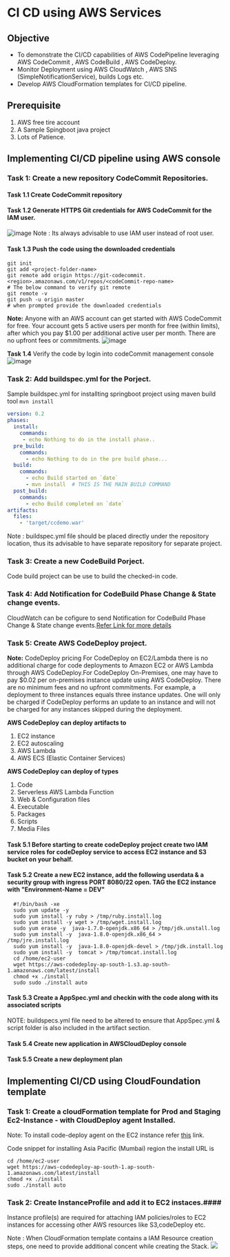 # CI CD using AWS Services 
## Objective
* To demonstrate the CI/CD capabilities of AWS CodePipeline leveraging AWS CodeCommit , AWS CodeBuild , AWS CodeDeploy. 
* Monitor Deployment using AWS CloudWatch , AWS SNS (SimpleNotificationService), builds Logs etc.
* Develop AWS CloudFormation templates for CI/CD pipeline.

## Prerequisite
1. AWS free tire account 
2. A Sample Spingboot java project 
3. Lots of Patience.

## Implementing CI/CD pipeline using AWS console
### Task 1: Create a new repository CodeCommit Repositories.

#### Task 1.1 Create CodeCommit repository 

#### Task 1.2 Generate HTTPS Git credentials for AWS CodeCommit for the IAM user. 
![image](https://user-images.githubusercontent.com/5097017/76604331-91615000-6534-11ea-959c-8dfb59096421.png)
Note : Its always advisable to use IAM user instead of root user. 

#### Task 1.3 Push the code using the downloaded credentials 
```git
git init
git add <project-folder-name>
git remote add origin https://git-codecommit.<region>.amazonaws.com/v1/repos/<codeCommit-repo-name>
# The below command to verify git remote
git remote -v 
git push -u origin master 
# when prompted provide the downloaded credentials 
```
**Note:** Anyone with an AWS account can get started with AWS CodeCommit for free. Your account gets 5 active users per month for free (within limits), after which you pay $1.00 per additional active user per month. There are no upfront fees or commitments.
![image](https://user-images.githubusercontent.com/5097017/76618526-c24e7e80-654e-11ea-96fe-e605ffc5712f.png)

**Task 1.4** Verify the code by login into codeCommit management console 
![image](https://user-images.githubusercontent.com/5097017/76675792-536f3500-65e3-11ea-8c71-2cbe67cbe554.png)

### Task 2: Add buildspec.yml for the Porject.
Sample buildspec.yml for installting springboot project using maven build tool ```mvn install```

```yml
version: 0.2
phases:
  install: 
    commands:
     - echo Nothing to do in the install phase..
  pre_build:
    commands:
      - echo Nothing to do in the pre build phase...
  build:
    commands:
      - echo Build started on `date`
      - mvn install  # THIS IS THE MAIN BUILD COMMAND 
  post_build:
    commands:
      - echo Build completed on `date`
artifacts:
  files:
    - 'target/ccdemo.war'
```
Note : buildspec.yml file should be placed directly under the repository location, thus its advisable to have separate repository for separate project. 

### Task 3: Create a new CodeBuild Porject.
Code build project can be use to build the checked-in code. 


### Task 4: Add Notification for CodeBuild Phase Change & State change events.
CloudWatch can be cofigure to send Notification for CodeBuild Phase Change & State change events.<a href="https://docs.aws.amazon.com/codebuild/latest/userguide/sample-build-notifications.html" target="_blank">Refer Link for more details</a>


### Task 5: Create AWS CodeDeploy project.
**Note:** CodeDeploy pricing For CodeDeploy on EC2/Lambda there is no additional charge for code deployments to Amazon EC2 or AWS Lambda through AWS CodeDeploy.For CodeDeploy On-Premises, one may have to pay $0.02 per on-premises instance update using AWS CodeDeploy. There are no minimum fees and no upfront commitments. For example, a deployment to three instances equals three instance updates. One will only be charged if CodeDeploy performs an update to an instance and will not be charged for any instances skipped during the deployment.

**AWS CodeDeploy can deploy artifacts to**
1. EC2 instance 
2. EC2 autoscaling 
3. AWS Lambda 
4. AWS ECS (Elastic Container Services)

**AWS CodeDeploy can deploy of types**
1. Code 
2. Serverless AWS Lambda Function
3. Web & Configuration files 
4. Executable 
5. Packages
6. Scripts 
7. Media Files 

#### Task 5.1 Before starting to create codeDeploy project create two IAM service roles for codeDeploy service to access EC2 instance and S3 bucket on your behalf.

#### Task 5.2 Create a new EC2 instance, add the following userdata & a security group with ingress PORT 8080/22 open. TAG the EC2 instance with "Environment-Name = DEV"
```shell
  #!/bin/bash -xe
  sudo yum update -y
  sudo yum install -y ruby > /tmp/ruby.install.log
  sudo yum install -y wget > /tmp/wget.install.log
  sudo yum erase -y  java-1.7.0-openjdk.x86_64 > /tmp/jdk.unstall.log
  sudo yum install -y  java-1.8.0-openjdk.x86_64 > /tmp/jre.install.log
  sudo yum install -y  java-1.8.0-openjdk-devel > /tmp/jdk.install.log
  sudo yum install -y  tomcat > /tmp/tomcat.install.log
  cd /home/ec2-user
  wget https://aws-codedeploy-ap-south-1.s3.ap-south-1.amazonaws.com/latest/install
  chmod +x ./install
  sudo sudo ./install auto
```

#### Task 5.3 Create a AppSpec.yml and checkin with the code along with its associated scripts
NOTE: buildspecs.yml file need to be altered to ensure that AppSpec.yml & script folder is also included in the artifact section. 

#### Task 5.4 Create new application in AWSCloudDeploy console

#### Task 5.5 Create a new deployment plan







## Implementing CI/CD using CloudFoundation template 

### Task 1: Create a cloudFormation template for Prod and Staging Ec2-Instance - with CloudDeploy agent Installed.

Note: To install code-deploy agent on the EC2 instance refer <a href="https://docs.aws.amazon.com/codedeploy/latest/userguide/codedeploy-agent-operations-install-linux.html" target="_blank">this</a> link.

Code snippet for installing Asia Pacific (Mumbai) region the install URL is 
```unix
cd /home/ec2-user
wget https://aws-codedeploy-ap-south-1.ap-south-1.amazonaws.com/latest/install
chmod +x ./install
sudo ./install auto
```

### Task 2: Create InstanceProfile and add it to EC2 instaces.#### 
Instance profile(s) are required for attaching IAM policies/roles to EC2 instances for accessing other AWS resources like S3,codeDeploy etc. 

Note : When CloudFormation template contains a IAM Resource creation steps, one need to provide additional concent while creating the Stack.
![](https://user-images.githubusercontent.com/5097017/76581936-fac46d00-64fa-11ea-8786-f1b5da0846d1.png)
